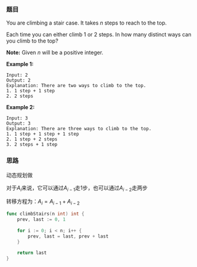 ### 题目

You are climbing a stair case. It takes *n* steps to reach to the top.

Each time you can either climb 1 or 2 steps. In how many distinct ways can you climb to the top?

**Note:** Given *n* will be a positive integer.

**Example 1:**

```
Input: 2
Output: 2
Explanation: There are two ways to climb to the top.
1. 1 step + 1 step
2. 2 steps
```

**Example 2:**

```
Input: 3
Output: 3
Explanation: There are three ways to climb to the top.
1. 1 step + 1 step + 1 step
2. 1 step + 2 steps
3. 2 steps + 1 step
```

### 思路

动态规划做

对于$A_i$来说，它可以通过$A_{i-1}$走1步，也可以通过$A_{i-2}$走两步

转移方程为：$A_i = A_{i-1}+A_{i-2}$

```go
func climbStairs(n int) int {
    prev, last := 0, 1
    
    for i := 0; i < n; i++ {
        prev, last = last, prev + last
    }
    
    return last
}
```


